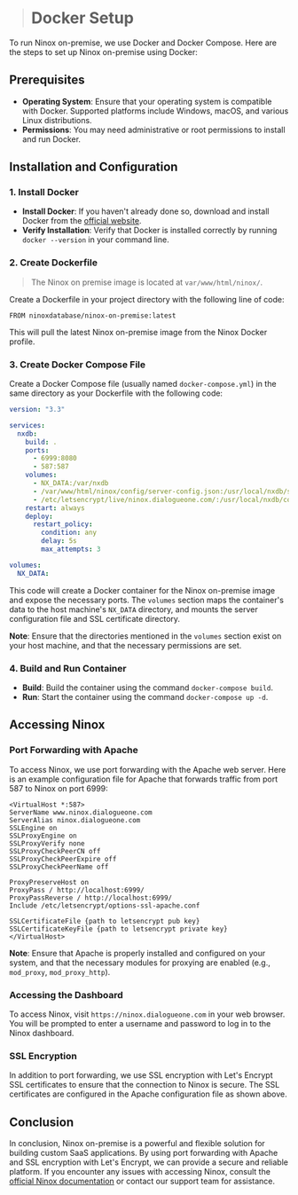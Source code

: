 > # Docker Setup

To run Ninox on-premise, we use Docker and Docker Compose. Here are the steps to set up Ninox on-premise using Docker:

## Prerequisites

- **Operating System**: Ensure that your operating system is compatible with Docker. Supported platforms include Windows, macOS, and various Linux distributions.
- **Permissions**: You may need administrative or root permissions to install and run Docker.

## Installation and Configuration

### 1. Install Docker

- **Install Docker**: If you haven't already done so, download and install Docker from the [official website](https://www.docker.com/get-started).
- **Verify Installation**: Verify that Docker is installed correctly by running `docker --version` in your command line.

### 2. Create Dockerfile

> The Ninox on premise image is located at `var/www/html/ninox/`.

Create a Dockerfile in your project directory with the following line of code:

```docker
FROM ninoxdatabase/ninox-on-premise:latest
```

This will pull the latest Ninox on-premise image from the Ninox Docker profile.

### 3. Create Docker Compose File

Create a Docker Compose file (usually named `docker-compose.yml`) in the same directory as your Dockerfile with the following code:

```yaml
version: "3.3"

services:
  nxdb:
    build: .
    ports:
      - 6999:8080
      - 587:587
    volumes:
      - NX_DATA:/var/nxdb
      - /var/www/html/ninox/config/server-config.json:/usr/local/nxdb/server-config.json
      - /etc/letsencrypt/live/ninox.dialogueone.com/:/usr/local/nxdb/config/
    restart: always
    deploy:
      restart_policy:
        condition: any
        delay: 5s
        max_attempts: 3

volumes:
  NX_DATA:
```

This code will create a Docker container for the Ninox on-premise image and expose the necessary ports. The `volumes` section maps the container's data to the host machine's `NX_DATA` directory, and mounts the server configuration file and SSL certificate directory.

**Note**: Ensure that the directories mentioned in the `volumes` section exist on your host machine, and that the necessary permissions are set.

### 4. Build and Run Container

- **Build**: Build the container using the command `docker-compose build`.
- **Run**: Start the container using the command `docker-compose up -d`.

## Accessing Ninox

### Port Forwarding with Apache

To access Ninox, we use port forwarding with the Apache web server. Here is an example configuration file for Apache that forwards traffic from port 587 to Ninox on port 6999:

```apacheconf
<VirtualHost *:587>
ServerName www.ninox.dialogueone.com
ServerAlias ninox.dialogueone.com
SSLEngine on
SSLProxyEngine on
SSLProxyVerify none
SSLProxyCheckPeerCN off
SSLProxyCheckPeerExpire off
SSLProxyCheckPeerName off

ProxyPreserveHost on
ProxyPass / http://localhost:6999/
ProxyPassReverse / http://localhost:6999/
Include /etc/letsencrypt/options-ssl-apache.conf

SSLCertificateFile {path to letsencrypt pub key}
SSLCertificateKeyFile {path to letsencrypt private key}
</VirtualHost>
```

**Note**: Ensure that Apache is properly installed and configured on your system, and that the necessary modules for proxying are enabled (e.g., `mod_proxy`, `mod_proxy_http`).

### Accessing the Dashboard

To access Ninox, visit `https://ninox.dialogueone.com` in your web browser. You will be prompted to enter a username and password to log in to the Ninox dashboard.

### SSL Encryption

In addition to port forwarding, we use SSL encryption with Let's Encrypt SSL certificates to ensure that the connection to Ninox is secure. The SSL certificates are configured in the Apache configuration file as shown above.

## Conclusion

In conclusion, Ninox on-premise is a powerful and flexible solution for building custom SaaS applications. By using port forwarding with Apache and SSL encryption with Let's Encrypt, we can provide a secure and reliable platform. If you encounter any issues with accessing Ninox, consult the [official Ninox documentation](https://docs.ninox.com/en/private-cloud-on-premises/docker-installation) or contact our support team for assistance.
